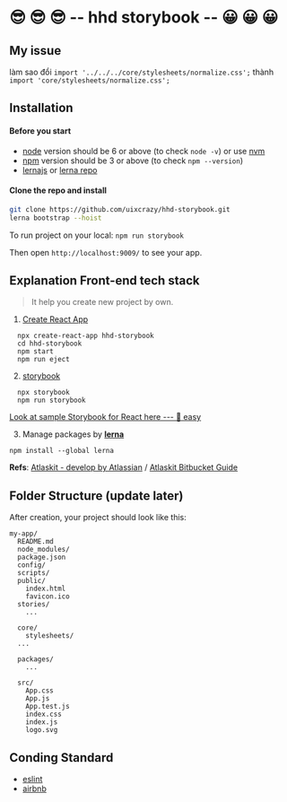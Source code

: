 # 😎 😎 😎 -- hhd storybook -- 😀 😀 😀

## My issue

làm sao đổi
``` import '../../../core/stylesheets/normalize.css'; ```
thành ``` import 'core/stylesheets/normalize.css'; ```

## Installation

#### Before you start

* [node](https://nodejs.org/) version should be 6 or above (to check `node -v`) or use [nvm](https://github.com/creationix/nvm)
* [npm](https://www.npmjs.com/) version should be 3 or above (to check `npm --version`)
* [lernajs](https://lernajs.io/) or [lerna repo](https://github.com/lerna/lerna)

#### Clone the repo and install

```sh
git clone https://github.com/uixcrazy/hhd-storybook.git
lerna bootstrap --hoist
```

To run project on your local: ```npm run storybook```

Then open ```http://localhost:9009/``` to see your app.



## Explanation Front-end tech stack

> It help you create new project by own.

1. [Create React App](https://github.com/facebookincubator/create-react-app)

```
  npx create-react-app hhd-storybook
  cd hhd-storybook
  npm start
  npm run eject
```

2. [storybook](https://storybook.js.org/)

```
  npx storybook
  npm run storybook
```

[Look at sample Storybook for React here --- 💯 easy](https://www.youtube.com/watch?v=va-JzrmaiUM)

3. Manage packages by [**lerna**](https://lernajs.io/)

```
npm install --global lerna
```

**Refs**: [Atlaskit - develop by Atlassian](https://atlaskit.atlassian.com/)  /  [Atlaskit Bitbucket Guide](https://bitbucket.org/atlassian/atlaskit-mk-2)



## Folder Structure (update later)

After creation, your project should look like this:

```
my-app/
  README.md
  node_modules/
  package.json
  config/
  scripts/
  public/
    index.html
    favicon.ico
  stories/
    ...

  core/
    stylesheets/
  ...

  packages/
    ...

  src/
    App.css
    App.js
    App.test.js
    index.css
    index.js
    logo.svg
```



## Conding Standard

* [eslint](https://eslint.org/docs/user-guide/configuring)
* [airbnb](https://github.com/airbnb/javascript)

